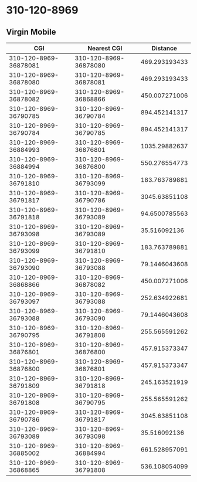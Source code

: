 # 310-120-8969
## Virgin Mobile


| CGI | Nearest CGI | Distance |
|-----|-------------|----------|
| 310-120-8969-36878081 | 310-120-8969-36878080 | 469.293193433 |
| 310-120-8969-36878080 | 310-120-8969-36878081 | 469.293193433 |
| 310-120-8969-36878082 | 310-120-8969-36868866 | 450.007271006 |
| 310-120-8969-36790785 | 310-120-8969-36790784 | 894.452141317 |
| 310-120-8969-36790784 | 310-120-8969-36790785 | 894.452141317 |
| 310-120-8969-36884993 | 310-120-8969-36876801 | 1035.29882637 |
| 310-120-8969-36884994 | 310-120-8969-36876800 | 550.276554773 |
| 310-120-8969-36791810 | 310-120-8969-36793099 | 183.763789881 |
| 310-120-8969-36791817 | 310-120-8969-36790786 | 3045.63851108 |
| 310-120-8969-36791818 | 310-120-8969-36793089 | 94.6500785563 |
| 310-120-8969-36793098 | 310-120-8969-36793089 | 35.516092136 |
| 310-120-8969-36793099 | 310-120-8969-36791810 | 183.763789881 |
| 310-120-8969-36793090 | 310-120-8969-36793088 | 79.1446043608 |
| 310-120-8969-36868866 | 310-120-8969-36878082 | 450.007271006 |
| 310-120-8969-36793097 | 310-120-8969-36793088 | 252.634922681 |
| 310-120-8969-36793088 | 310-120-8969-36793090 | 79.1446043608 |
| 310-120-8969-36790795 | 310-120-8969-36791808 | 255.565591262 |
| 310-120-8969-36876801 | 310-120-8969-36876800 | 457.915373347 |
| 310-120-8969-36876800 | 310-120-8969-36876801 | 457.915373347 |
| 310-120-8969-36791809 | 310-120-8969-36791818 | 245.163521919 |
| 310-120-8969-36791808 | 310-120-8969-36790795 | 255.565591262 |
| 310-120-8969-36790786 | 310-120-8969-36791817 | 3045.63851108 |
| 310-120-8969-36793089 | 310-120-8969-36793098 | 35.516092136 |
| 310-120-8969-36885002 | 310-120-8969-36884994 | 661.528957091 |
| 310-120-8969-36868865 | 310-120-8969-36791808 | 536.108054099 |
